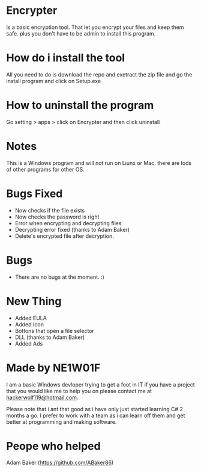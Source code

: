# Encrypter
Is a basic encryption tool. That let you encrypt your files and keep them safe.
plus you don't have to be admin to install this program.

# How do i install the tool
All you need to do is download the repo and exetract the zip file
and go the install program and click on Setup.exe

# How to uninstall the program
Go setting > apps > click on Encrypter and then click uninstall

# Notes
This is a Windows program and will not run on Liunx or Mac.
there are lods of other programs for other OS.

# Bugs Fixed

- Now checks if the file exists
- Now checks the password is right
- Error when encrypting and decrypting files
- Decrypting error fixed (thanks to Adam Baker)
- Delete's encrypted file after decryption.

# Bugs

- There are no bugs at the moment. :)

# New Thing
- Added EULA
- Added Icon
- Bottons that open a file selector
- DLL (thanks to Adam Baker)
- Added Ads

# Made by NE1W01F
I am a basic Windows devloper trying to get a foot in IT
if you have a project that you would like me to help you
on please contact me at hackerwolf119@hotmail.com.

Please note that i ant that good as i have only just started
learning C# 2 months a go. I prefer to work with a team as i
can learn off them and get better at programming and making
software.

# Peope who helped
Adam Baker (https://github.com/ABaker86)
